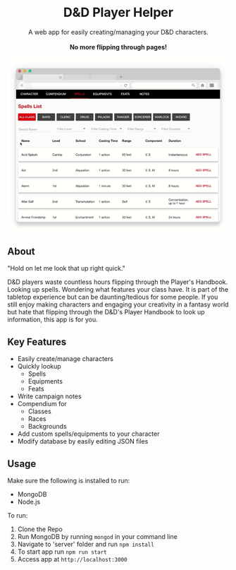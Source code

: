 <h1 align="center">
  <br>
  D&D Player Helper
  <br>
</h1>

<p align="center">
    A web app for easily creating/managing your D&D characters.
    <br>
    <br>
    <strong>No more flipping through pages!</strong>
</p>

![screenshot](https://raw.githubusercontent.com/ngunawan/dnd-player-helper/master/screenshots/addingSpellToCharacter.gif)

## About
"Hold on let me look that up right quick."

D&D players waste countless hours flipping through the Player's Handbook. Looking up spells. Wondering what features your class have. It is part of the tabletop experience but can be daunting/tedious for some people. If you still enjoy making characters and engaging your creativity in a fantasy world but hate that flipping through the D&D's Player Handbook to look up information, this app is for you. 

## Key Features

* Easily create/manage characters
* Quickly lookup
   - Spells
   - Equipments
   - Feats
* Write campaign notes
* Compendium for
   - Classes
   - Races
   - Backgrounds
* Add custom spells/equipments to your character
* Modify database by easily editing JSON files
  
## Usage

Make sure the following is installed to run:

  * MongoDB
  * Node.js

To run:

   1. Clone the Repo
   2. Run MongoDB by running `mongod` in your command line
   3. Navigate to 'server' folder and run `npm install`
   4. To start app run `npm run start`
   5. Access app at `http://localhost:3000`